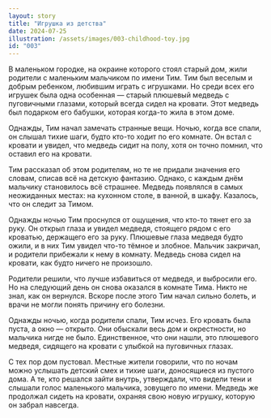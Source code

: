 ```yaml
---
layout: story
title: "Игрушка из детства"
date: 2024-07-25
illustration: /assets/images/003-childhood-toy.jpg
id: "003"
---
```


В маленьком городке, на окраине которого стоял старый дом, жили родители с маленьким мальчиком по имени Тим. Тим был веселым и добрым ребенком, любившим играть с игрушками. Но среди всех его игрушек была одна особенная — старый плюшевый медведь с пуговичными глазами, который всегда сидел на кровати. Этот медведь был подарком его бабушки, которая когда-то жила в этом доме.

Однажды, Тим начал замечать странные вещи. Ночью, когда все спали, он слышал тихие шаги, будто кто-то ходит по его комнате. Он встал с кровати и увидел, что медведь сидит на полу, хотя он точно помнил, что оставил его на кровати.

Тим рассказал об этом родителям, но те не придали значения его словам, списав всё на детскую фантазию. Однако, с каждым днём мальчику становилось всё страшнее. Медведь появлялся в самых неожиданных местах: на кухонном столе, в ванной, в шкафу. Казалось, что он следит за Тимом.

Однажды ночью Тим проснулся от ощущения, что кто-то тянет его за руку. Он открыл глаза и увидел медведя, стоящего рядом с его кроватью, держащего его за руку. Плюшевые глаза медведя будто ожили, и в них Тим увидел что-то тёмное и злобное. Мальчик закричал, и родители прибежали к нему в комнату. Медведь снова сидел на кровати, как будто ничего не произошло.

Родители решили, что лучше избавиться от медведя, и выбросили его. Но на следующий день он снова оказался в комнате Тима. Никто не знал, как он вернулся. Вскоре после этого Тим начал сильно болеть, и врачи не могли понять причину его болезни.

Однажды ночью, когда родители спали, Тим исчез. Его кровать была пуста, а окно — открыто. Они обыскали весь дом и окрестности, но мальчика нигде не было. Единственное, что они нашли, это плюшевого медведя, сидящего на кровати с улыбкой на пуговичных глазах.

С тех пор дом пустовал. Местные жители говорили, что по ночам можно услышать детский смех и тихие шаги, доносящиеся из пустого дома. А те, кто решался зайти внутрь, утверждали, что видели тени и слышали голос маленького мальчика, зовущего по имени. Медведь же продолжал сидеть на кровати, охраняя свою новую игрушку, которую он забрал навсегда.